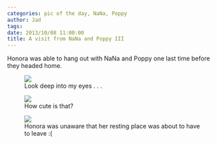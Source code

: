 ```yaml
---
categories: pic of the day, NaNa, Poppy
author: Jad
tags: 
date: 2013/10/08 11:00:00
title: A visit from NaNa and Poppy III
---
```

Honora was able to hang out with NaNa and Poppy one last time before they headed home.

<figure>
<img src="/img/2013/10/09/img_4456_medium.jpg" />
<figcaption>Look deep into my eyes . . .</figcaption>
</figure>

<figure>
<img src="/img/2013/10/09/img_4449_medium.jpg" />
<figcaption>How cute is that?</figcaption>
</figure>

<figure>
<img src="/img/2013/10/09/img_4446_medium.jpg" />
<figcaption>Honora was unaware that her resting place was about to have to leave :(</figcaption>
</figure>
